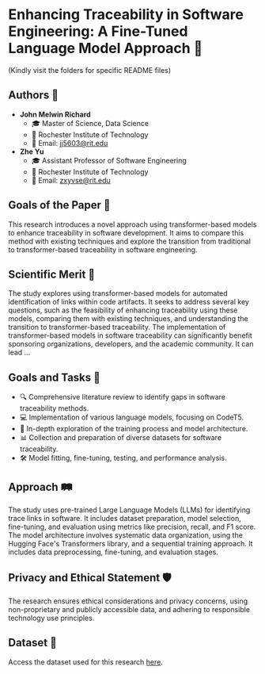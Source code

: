 
# Enhancing Traceability in Software Engineering: A Fine-Tuned Language Model Approach 🚀
(Kindly visit the folders for specific README files)
## Authors 📝
- **John Melwin Richard**
  - 🎓 Master of Science, Data Science
  - 🏫 Rochester Institute of Technology
  - 📧 Email: jj5603@rit.edu
- **Zhe Yu**
  - 🎓 Assistant Professor of Software Engineering
  - 🏫 Rochester Institute of Technology
  - 📧 Email: zxyvse@rit.edu

## Goals of the Paper 🎯
This research introduces a novel approach using transformer-based models to enhance traceability in software development. It aims to compare this method with existing techniques and explore the transition from traditional to transformer-based traceability in software engineering.

## Scientific Merit 🔬
The study explores using transformer-based models for automated identification of links within code artifacts. It seeks to address several key questions, such as the feasibility of enhancing traceability using these models, comparing them with existing techniques, and understanding the transition to transformer-based traceability. The implementation of transformer-based models in software traceability can significantly benefit sponsoring organizations, developers, and the academic community. It can lead ...

## Goals and Tasks 📌
- 🔍 Comprehensive literature review to identify gaps in software traceability methods.
- 💻 Implementation of various language models, focusing on CodeT5.
- 🧠 In-depth exploration of the training process and model architecture.
- 📊 Collection and preparation of diverse datasets for software traceability.
- 🛠️ Model fitting, fine-tuning, testing, and performance analysis.

## Approach 🛤️
The study uses pre-trained Large Language Models (LLMs) for identifying trace links in software. It includes dataset preparation, model selection, fine-tuning, and evaluation using metrics like precision, recall, and F1 score. The model architecture involves systematic data organization, using the Hugging Face's Transformers library, and a sequential training approach. It includes data preprocessing, fine-tuning, and evaluation stages.

## Privacy and Ethical Statement 🛡️
The research ensures ethical considerations and privacy concerns, using non-proprietary and publicly accessible data, and adhering to responsible technology use principles.

## Dataset 📂
Access the dataset used for this research [here](https://github.com/johnmelwin/ResearchProject1/tree/main/Data).
